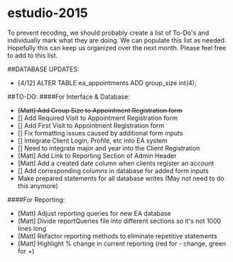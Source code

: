 # estudio-2015
To prevent recoding, we should probably create a list of To-Do's and individually mark what they are doing.  We can populate this list as needed.  Hopefully this can keep us organized over the next month.  Please feel free to add to this list. 

##DATABASE UPDATES:
* [4/12] ALTER TABLE ea_appointments ADD group_size int(4);

##TO-DO:
####For Interface & Database:
* ~~[Matt] Add Group Size to Appointment Registration form~~
* [] Add Required Visit to Appointment Registration form
* [] Add First Visit to Appointment Registration form
* [] Fix formatting issues caused by additional form inputs
* [] Integrate Client Login, Profile, etc into EA system
* [] Need to integrate major and year into the Client Registration
* [Matt] Add Link to Reporting Section of Admin Header
* [Matt] Add a created date column when clients register an account
* [] Add corresponding columns in database for added form inputs
* Make prepared statements for all database writes (May not need to do this anymore)

####For Reporting:
* [Matt] Adjust reporting queries for new EA database
* [Matt] Divide reportQueries file into different sections so it's not 1000 lines long
* [Matt] Refactor reporting methods to eliminate repetitive statements
* [Matt] Highlight % change in current reporting (red for - change, green for +)
